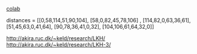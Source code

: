 [colab](https://colab.research.google.com/drive/1pqScMd7LBe3Gb-0Mzrm9T-OY5B_ns6eW?usp=sharing)

distances = [[0,58,114,51,90,104], [58,0,82,45,78,106] , [114,82,0,63,36,61], [51,45,63,0,41,64], [90,78,36,41,0,32], [104,106,61,64,32,0]]

http://akira.ruc.dk/~keld/research/LKH/  
http://akira.ruc.dk/~keld/research/LKH-3/
